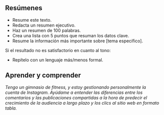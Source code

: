 ## Resúmenes

- Resume este texto.
- Redacta un resumen ejecutivo.
- Haz un resumen de 100 palabras.
- Crea una lista con 5 puntos que resuman los datos clave.
- Resume la información más importante sobre [tema específico].

Si el resultado no es satisfactorio en cuanto al tono:
- Repítelo con un lenguaje más/menos formal.


## Aprender y comprender

_Tengo un gimnasio de fitness, y estoy gestionando personalmente la cuenta de Instagram. Ayúdame a entender las diferencias entre los comentarios y las publicaciones compartidas a la hora de predecir el crecimiento de la audiencia a largo plazo y los clics al sitio web en formato tabla._



